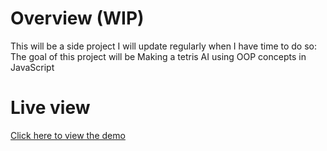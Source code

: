 # Overview (WIP)

This will be a side project I will update regularly when I have time to do so:  
The goal of this project will be Making a tetris AI using OOP concepts in JavaScript


# Live view

[Click here to view the demo](https://rpirs123.github.io/tetrisai/)
